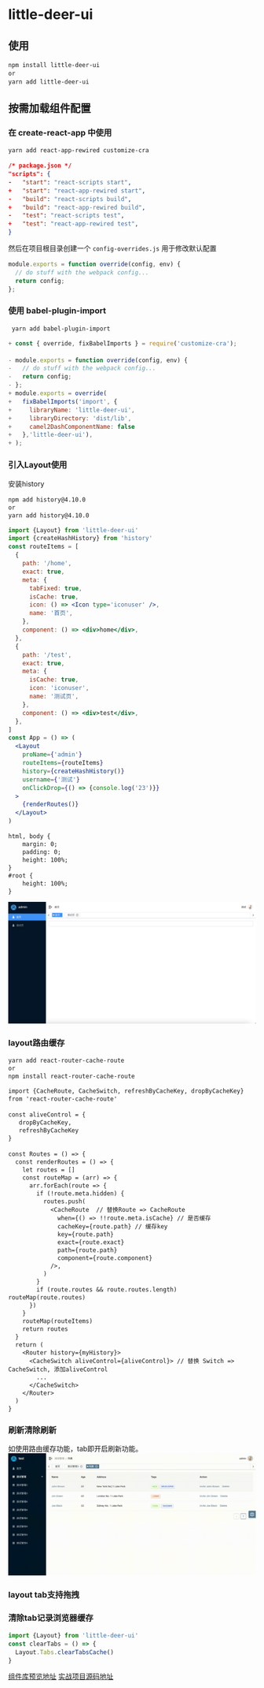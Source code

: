 

# little-deer-ui

## 使用

```sh
npm install little-deer-ui
or
yarn add little-deer-ui
```

## 按需加载组件配置

### 在 create-react-app 中使用

```sh
yarn add react-app-rewired customize-cra
```

```json
/* package.json */
"scripts": {
-   "start": "react-scripts start",
+   "start": "react-app-rewired start",
-   "build": "react-scripts build",
+   "build": "react-app-rewired build",
-   "test": "react-scripts test",
+   "test": "react-app-rewired test",
}
```

然后在项目根目录创建一个 `config-overrides.js` 用于修改默认配置

```javascript
module.exports = function override(config, env) {
  // do stuff with the webpack config...
  return config;
};
```

### 使用 babel-plugin-import

```shell
 yarn add babel-plugin-import
```

```javascript
+ const { override, fixBabelImports } = require('customize-cra');

- module.exports = function override(config, env) {
-   // do stuff with the webpack config...
-   return config;
- };
+ module.exports = override(
+   fixBabelImports('import', {
+     libraryName: 'little-deer-ui',
+     libraryDirectory: 'dist/lib',
+     camel2DashComponentName: false
+   },'little-deer-ui'),
+ );
```
### 引入Layout使用

安装history

```shell
npm add history@4.10.0
or 
yarn add history@4.10.0
```
```jsx
import {Layout} from 'little-deer-ui'
import {createHashHistory} from 'history'
const routeItems = [
  {
    path: '/home',
    exact: true,
    meta: {
      tabFixed: true,
      isCache: true,
      icon: () => <Icon type='iconuser' />,
      name: '首页',
    },
    component: () => <div>home</div>,
  },
  {
    path: '/test',
    exact: true,
    meta: {
      isCache: true,
      icon: 'iconuser',
      name: '测试页',
    },
    component: () => <div>test</div>,
  },
]
const App = () => (
  <Layout
    proName={'admin'}
    routeItems={routeItems}
    history={createHashHistory()}
    username={'测试'}
    onClickDrop={() => {console.log('23')}}
  >
    {renderRoutes()}
  </Layout>
)
```
```less
html, body {
	margin: 0;
	padding: 0;
	height: 100%;
}
#root {
	height: 100%;
}
```
![layout](./docs/layout.png)
### layout路由缓存
```shell
yarn add react-router-cache-route
or
npm install react-router-cache-route
```
```tsx
import {CacheRoute, CacheSwitch, refreshByCacheKey, dropByCacheKey} from 'react-router-cache-route'

const aliveControl = {
   dropByCacheKey,
   refreshByCacheKey
}

const Routes = () => {
  const renderRoutes = () => {
    let routes = []
    const routeMap = (arr) => {
      arr.forEach(route => {
        if (!route.meta.hidden) {
          routes.push(
            <CacheRoute  // 替换Route => CacheRoute
              when={() => !!route.meta.isCache} // 是否缓存
              cacheKey={route.path} // 缓存key
              key={route.path}
              exact={route.exact}
              path={route.path}
              component={route.component}
            />,
          )
        }
        if (route.routes && route.routes.length) routeMap(route.routes)
      })
    }
    routeMap(routeItems)
    return routes
  }
  return (
    <Router history={myHistory}>
      <CacheSwitch aliveControl={aliveControl}> // 替换 Switch => CacheSwitch, 添加aliveControl
        ...
      </CacheSwitch>
    </Router>
  )
}
```

### 刷新清除刷新
如使用路由缓存功能，tab即开启刷新功能。
![](./docs/route-cache.gif)

### layout tab支持拖拽

### 清除tab记录浏览器缓存
```ts
import {Layout} from 'little-deer-ui'
const clearTabs = () => {
  Layout.Tabs.clearTabsCache()
}
```

[组件库预览地址](https://gjq0208.gitee.io/little-deer-ui)
[实战项目源码地址](https://github.com/guo-jianqiang/react-antd-admin)



